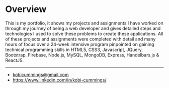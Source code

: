 # Overview

This is my portfolio, it shows my projects and assignments I have worked on through my journey of being a web developer and gives detailed steps and technologies I used to solve these problems to create these applications. All of these projects and assignments were completed with detail and many hours of focus over a 24-week intensive program pinpointed on gaining technical programming skills in HTML5, CSS3, Javascript, JQuery, Bootstrap, Firebase, Node.js, MySQL, MongoDB, Express, Handelbars.js & ReactJS.

-------------------------------------------------------------------------------


* kobicummings@gmail.com
* https://www.linkedin.com/in/kobi-cummings/



